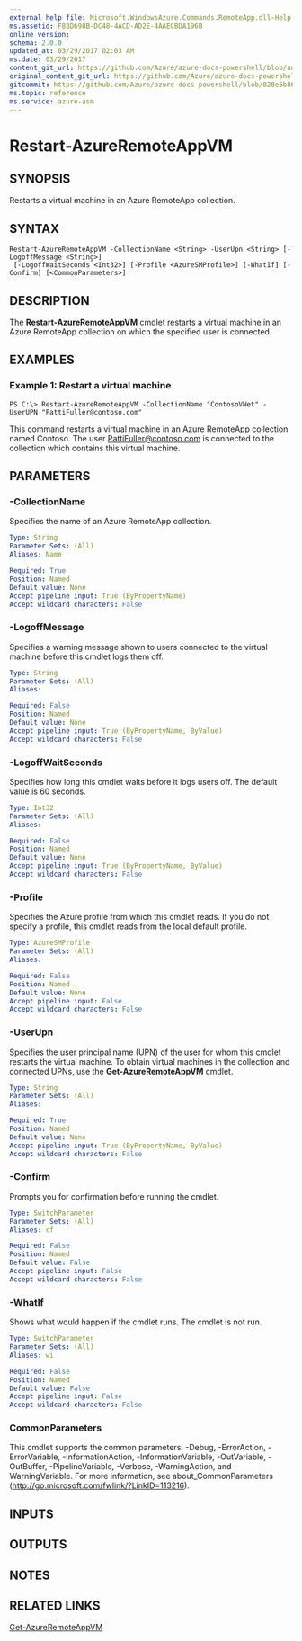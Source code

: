 ```yaml
---
external help file: Microsoft.WindowsAzure.Commands.RemoteApp.dll-Help.xml
ms.assetid: F83D698B-DC48-4ACD-AD2E-4AAECBDA196B
online version:
schema: 2.0.0
updated_at: 03/29/2017 02:03 AM
ms.date: 03/29/2017
content_git_url: https://github.com/Azure/azure-docs-powershell/blob/anne052617/azureps-cmdlets-docs/ServiceManagement/Azure/v3.7.0/Restart-AzureRemoteAppVM.md
original_content_git_url: https://github.com/Azure/azure-docs-powershell/blob/anne052617/azureps-cmdlets-docs/ServiceManagement/Azure/v3.7.0/Restart-AzureRemoteAppVM.md
gitcommit: https://github.com/Azure/azure-docs-powershell/blob/828e5b8648af6bdf3119ffe0cd409647f00de183
ms.topic: reference
ms.service: azure-asm
---
```


# Restart-AzureRemoteAppVM

## SYNOPSIS
Restarts a virtual machine in an Azure RemoteApp collection.

## SYNTAX

```
Restart-AzureRemoteAppVM -CollectionName <String> -UserUpn <String> [-LogoffMessage <String>]
 [-LogoffWaitSeconds <Int32>] [-Profile <AzureSMProfile>] [-WhatIf] [-Confirm] [<CommonParameters>]
```

## DESCRIPTION
The **Restart-AzureRemoteAppVM** cmdlet restarts a virtual machine in an Azure RemoteApp collection on which the specified user is connected.

## EXAMPLES

### Example 1: Restart a virtual machine
```
PS C:\> Restart-AzureRemoteAppVM -CollectionName "ContosoVNet" -UserUPN "PattiFuller@contoso.com"
```

This command restarts a virtual machine in an Azure RemoteApp collection named Contoso.
The user PattiFuller@contoso.com is connected to the collection which contains this virtual machine.

## PARAMETERS

### -CollectionName
Specifies the name of an Azure RemoteApp collection.

```yaml
Type: String
Parameter Sets: (All)
Aliases: Name

Required: True
Position: Named
Default value: None
Accept pipeline input: True (ByPropertyName)
Accept wildcard characters: False
```

### -LogoffMessage
Specifies a warning message shown to users connected to the virtual machine before this cmdlet logs them off.

```yaml
Type: String
Parameter Sets: (All)
Aliases: 

Required: False
Position: Named
Default value: None
Accept pipeline input: True (ByPropertyName, ByValue)
Accept wildcard characters: False
```

### -LogoffWaitSeconds
Specifies how long this cmdlet waits before it logs users off.
The default value is 60 seconds.

```yaml
Type: Int32
Parameter Sets: (All)
Aliases: 

Required: False
Position: Named
Default value: None
Accept pipeline input: True (ByPropertyName, ByValue)
Accept wildcard characters: False
```

### -Profile
Specifies the Azure profile from which this cmdlet reads.
If you do not specify a profile, this cmdlet reads from the local default profile.

```yaml
Type: AzureSMProfile
Parameter Sets: (All)
Aliases: 

Required: False
Position: Named
Default value: None
Accept pipeline input: False
Accept wildcard characters: False
```

### -UserUpn
Specifies the user principal name (UPN) of the user for whom this cmdlet restarts the virtual machine.
To obtain virtual machines in the collection and connected UPNs, use the **Get-AzureRemoteAppVM** cmdlet.

```yaml
Type: String
Parameter Sets: (All)
Aliases: 

Required: True
Position: Named
Default value: None
Accept pipeline input: True (ByPropertyName, ByValue)
Accept wildcard characters: False
```

### -Confirm
Prompts you for confirmation before running the cmdlet.

```yaml
Type: SwitchParameter
Parameter Sets: (All)
Aliases: cf

Required: False
Position: Named
Default value: False
Accept pipeline input: False
Accept wildcard characters: False
```

### -WhatIf
Shows what would happen if the cmdlet runs.
The cmdlet is not run.

```yaml
Type: SwitchParameter
Parameter Sets: (All)
Aliases: wi

Required: False
Position: Named
Default value: False
Accept pipeline input: False
Accept wildcard characters: False
```

### CommonParameters
This cmdlet supports the common parameters: -Debug, -ErrorAction, -ErrorVariable, -InformationAction, -InformationVariable, -OutVariable, -OutBuffer, -PipelineVariable, -Verbose, -WarningAction, and -WarningVariable. For more information, see about_CommonParameters (http://go.microsoft.com/fwlink/?LinkID=113216).

## INPUTS

## OUTPUTS

## NOTES

## RELATED LINKS

[Get-AzureRemoteAppVM](./Get-AzureRemoteAppVM.md)


